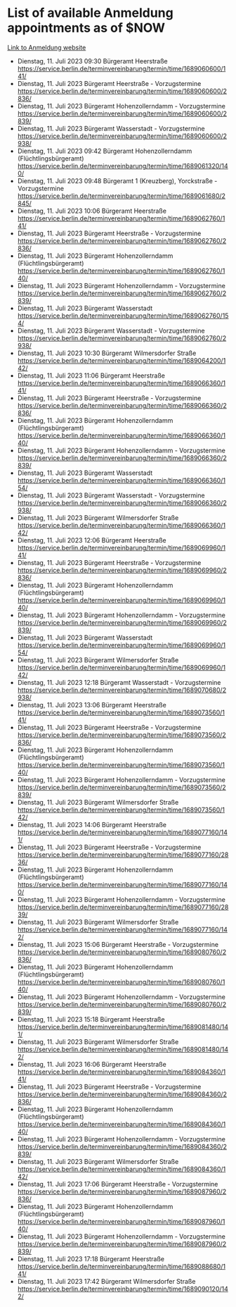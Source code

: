 # List of available Anmeldung appointments as of $NOW
[Link to Anmeldung website](https://service.berlin.de/terminvereinbarung/termin/tag.php?termin=1&anliegen[]=120686&dienstleisterlist=122210,122217,327316,122219,327312,122227,327314,122231,327346,122243,327348,122254,122252,329742,122260,329745,122262,329748,122271,327278,122273,327274,122277,327276,330436,122280,327294,122282,327290,122284,327292,122291,327270,122285,327266,122286,327264,122296,327268,150230,329760,122297,327286,122294,327284,122312,329763,122314,329775,122304,327330,122311,327334,122309,327332,317869,122281,327352,122279,329772,122283,122276,327324,122274,327326,122267,329766,122246,327318,122251,327320,122257,327322,122208,327298,122226,327300&herkunft=http%3A%2F%2Fservice.berlin.de%2Fdienstleistung%2F120686%2F)
- Dienstag, 11. Juli 2023 09:30 Bürgeramt Heerstraße https://service.berlin.de/terminvereinbarung/termin/time/1689060600/141/
- Dienstag, 11. Juli 2023  Bürgeramt Heerstraße - Vorzugstermine https://service.berlin.de/terminvereinbarung/termin/time/1689060600/2836/
- Dienstag, 11. Juli 2023  Bürgeramt Hohenzollerndamm - Vorzugstermine https://service.berlin.de/terminvereinbarung/termin/time/1689060600/2839/
- Dienstag, 11. Juli 2023  Bürgeramt Wasserstadt - Vorzugstermine https://service.berlin.de/terminvereinbarung/termin/time/1689060600/2938/
- Dienstag, 11. Juli 2023 09:42 Bürgeramt Hohenzollerndamm (Flüchtlingsbürgeramt) https://service.berlin.de/terminvereinbarung/termin/time/1689061320/140/
- Dienstag, 11. Juli 2023 09:48 Bürgeramt 1 (Kreuzberg), Yorckstraße - Vorzugstermine https://service.berlin.de/terminvereinbarung/termin/time/1689061680/2845/
- Dienstag, 11. Juli 2023 10:06 Bürgeramt Heerstraße https://service.berlin.de/terminvereinbarung/termin/time/1689062760/141/
- Dienstag, 11. Juli 2023  Bürgeramt Heerstraße - Vorzugstermine https://service.berlin.de/terminvereinbarung/termin/time/1689062760/2836/
- Dienstag, 11. Juli 2023  Bürgeramt Hohenzollerndamm (Flüchtlingsbürgeramt) https://service.berlin.de/terminvereinbarung/termin/time/1689062760/140/
- Dienstag, 11. Juli 2023  Bürgeramt Hohenzollerndamm - Vorzugstermine https://service.berlin.de/terminvereinbarung/termin/time/1689062760/2839/
- Dienstag, 11. Juli 2023  Bürgeramt Wasserstadt https://service.berlin.de/terminvereinbarung/termin/time/1689062760/154/
- Dienstag, 11. Juli 2023  Bürgeramt Wasserstadt - Vorzugstermine https://service.berlin.de/terminvereinbarung/termin/time/1689062760/2938/
- Dienstag, 11. Juli 2023 10:30 Bürgeramt Wilmersdorfer Straße https://service.berlin.de/terminvereinbarung/termin/time/1689064200/142/
- Dienstag, 11. Juli 2023 11:06 Bürgeramt Heerstraße https://service.berlin.de/terminvereinbarung/termin/time/1689066360/141/
- Dienstag, 11. Juli 2023  Bürgeramt Heerstraße - Vorzugstermine https://service.berlin.de/terminvereinbarung/termin/time/1689066360/2836/
- Dienstag, 11. Juli 2023  Bürgeramt Hohenzollerndamm (Flüchtlingsbürgeramt) https://service.berlin.de/terminvereinbarung/termin/time/1689066360/140/
- Dienstag, 11. Juli 2023  Bürgeramt Hohenzollerndamm - Vorzugstermine https://service.berlin.de/terminvereinbarung/termin/time/1689066360/2839/
- Dienstag, 11. Juli 2023  Bürgeramt Wasserstadt https://service.berlin.de/terminvereinbarung/termin/time/1689066360/154/
- Dienstag, 11. Juli 2023  Bürgeramt Wasserstadt - Vorzugstermine https://service.berlin.de/terminvereinbarung/termin/time/1689066360/2938/
- Dienstag, 11. Juli 2023  Bürgeramt Wilmersdorfer Straße https://service.berlin.de/terminvereinbarung/termin/time/1689066360/142/
- Dienstag, 11. Juli 2023 12:06 Bürgeramt Heerstraße https://service.berlin.de/terminvereinbarung/termin/time/1689069960/141/
- Dienstag, 11. Juli 2023  Bürgeramt Heerstraße - Vorzugstermine https://service.berlin.de/terminvereinbarung/termin/time/1689069960/2836/
- Dienstag, 11. Juli 2023  Bürgeramt Hohenzollerndamm (Flüchtlingsbürgeramt) https://service.berlin.de/terminvereinbarung/termin/time/1689069960/140/
- Dienstag, 11. Juli 2023  Bürgeramt Hohenzollerndamm - Vorzugstermine https://service.berlin.de/terminvereinbarung/termin/time/1689069960/2839/
- Dienstag, 11. Juli 2023  Bürgeramt Wasserstadt https://service.berlin.de/terminvereinbarung/termin/time/1689069960/154/
- Dienstag, 11. Juli 2023  Bürgeramt Wilmersdorfer Straße https://service.berlin.de/terminvereinbarung/termin/time/1689069960/142/
- Dienstag, 11. Juli 2023 12:18 Bürgeramt Wasserstadt - Vorzugstermine https://service.berlin.de/terminvereinbarung/termin/time/1689070680/2938/
- Dienstag, 11. Juli 2023 13:06 Bürgeramt Heerstraße https://service.berlin.de/terminvereinbarung/termin/time/1689073560/141/
- Dienstag, 11. Juli 2023  Bürgeramt Heerstraße - Vorzugstermine https://service.berlin.de/terminvereinbarung/termin/time/1689073560/2836/
- Dienstag, 11. Juli 2023  Bürgeramt Hohenzollerndamm (Flüchtlingsbürgeramt) https://service.berlin.de/terminvereinbarung/termin/time/1689073560/140/
- Dienstag, 11. Juli 2023  Bürgeramt Hohenzollerndamm - Vorzugstermine https://service.berlin.de/terminvereinbarung/termin/time/1689073560/2839/
- Dienstag, 11. Juli 2023  Bürgeramt Wilmersdorfer Straße https://service.berlin.de/terminvereinbarung/termin/time/1689073560/142/
- Dienstag, 11. Juli 2023 14:06 Bürgeramt Heerstraße https://service.berlin.de/terminvereinbarung/termin/time/1689077160/141/
- Dienstag, 11. Juli 2023  Bürgeramt Heerstraße - Vorzugstermine https://service.berlin.de/terminvereinbarung/termin/time/1689077160/2836/
- Dienstag, 11. Juli 2023  Bürgeramt Hohenzollerndamm (Flüchtlingsbürgeramt) https://service.berlin.de/terminvereinbarung/termin/time/1689077160/140/
- Dienstag, 11. Juli 2023  Bürgeramt Hohenzollerndamm - Vorzugstermine https://service.berlin.de/terminvereinbarung/termin/time/1689077160/2839/
- Dienstag, 11. Juli 2023  Bürgeramt Wilmersdorfer Straße https://service.berlin.de/terminvereinbarung/termin/time/1689077160/142/
- Dienstag, 11. Juli 2023 15:06 Bürgeramt Heerstraße - Vorzugstermine https://service.berlin.de/terminvereinbarung/termin/time/1689080760/2836/
- Dienstag, 11. Juli 2023  Bürgeramt Hohenzollerndamm (Flüchtlingsbürgeramt) https://service.berlin.de/terminvereinbarung/termin/time/1689080760/140/
- Dienstag, 11. Juli 2023  Bürgeramt Hohenzollerndamm - Vorzugstermine https://service.berlin.de/terminvereinbarung/termin/time/1689080760/2839/
- Dienstag, 11. Juli 2023 15:18 Bürgeramt Heerstraße https://service.berlin.de/terminvereinbarung/termin/time/1689081480/141/
- Dienstag, 11. Juli 2023  Bürgeramt Wilmersdorfer Straße https://service.berlin.de/terminvereinbarung/termin/time/1689081480/142/
- Dienstag, 11. Juli 2023 16:06 Bürgeramt Heerstraße https://service.berlin.de/terminvereinbarung/termin/time/1689084360/141/
- Dienstag, 11. Juli 2023  Bürgeramt Heerstraße - Vorzugstermine https://service.berlin.de/terminvereinbarung/termin/time/1689084360/2836/
- Dienstag, 11. Juli 2023  Bürgeramt Hohenzollerndamm (Flüchtlingsbürgeramt) https://service.berlin.de/terminvereinbarung/termin/time/1689084360/140/
- Dienstag, 11. Juli 2023  Bürgeramt Hohenzollerndamm - Vorzugstermine https://service.berlin.de/terminvereinbarung/termin/time/1689084360/2839/
- Dienstag, 11. Juli 2023  Bürgeramt Wilmersdorfer Straße https://service.berlin.de/terminvereinbarung/termin/time/1689084360/142/
- Dienstag, 11. Juli 2023 17:06 Bürgeramt Heerstraße - Vorzugstermine https://service.berlin.de/terminvereinbarung/termin/time/1689087960/2836/
- Dienstag, 11. Juli 2023  Bürgeramt Hohenzollerndamm (Flüchtlingsbürgeramt) https://service.berlin.de/terminvereinbarung/termin/time/1689087960/140/
- Dienstag, 11. Juli 2023  Bürgeramt Hohenzollerndamm - Vorzugstermine https://service.berlin.de/terminvereinbarung/termin/time/1689087960/2839/
- Dienstag, 11. Juli 2023 17:18 Bürgeramt Heerstraße https://service.berlin.de/terminvereinbarung/termin/time/1689088680/141/
- Dienstag, 11. Juli 2023 17:42 Bürgeramt Wilmersdorfer Straße https://service.berlin.de/terminvereinbarung/termin/time/1689090120/142/
